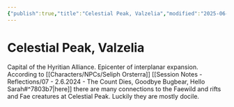 ```yaml
---
{"publish":true,"title":"Celestial Peak, Valzelia","modified":"2025-06-29T13:46:48.908-07:00","cssclasses":""}
---
```




# Celestial Peak, Valzelia

Capital of the Hyritian Alliance. Epicenter of interplanar expansion. According to [[Characters/NPCs/Seliph Orsterra]] [[Session Notes - Reflections/07 - 2.6.2024 - The Count Dies, Goodbye Bugbear, Hello Sarah#^7803b7\|here]] there are many connections to the Faewild and rifts and Fae creatures at Celestial Peak. Luckily they are mostly docile.
